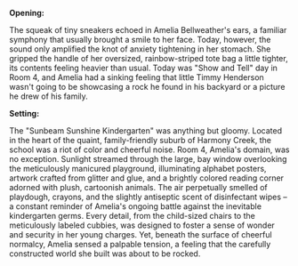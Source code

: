 **Opening:**

The squeak of tiny sneakers echoed in Amelia Bellweather's ears, a familiar symphony that usually brought a smile to her face. Today, however, the sound only amplified the knot of anxiety tightening in her stomach. She gripped the handle of her oversized, rainbow-striped tote bag a little tighter, its contents feeling heavier than usual. Today was "Show and Tell" day in Room 4, and Amelia had a sinking feeling that little Timmy Henderson wasn't going to be showcasing a rock he found in his backyard or a picture he drew of his family.

**Setting:**

The "Sunbeam Sunshine Kindergarten" was anything but gloomy. Located in the heart of the quaint, family-friendly suburb of Harmony Creek, the school was a riot of color and cheerful noise. Room 4, Amelia's domain, was no exception. Sunlight streamed through the large, bay window overlooking the meticulously manicured playground, illuminating alphabet posters, artwork crafted from glitter and glue, and a brightly colored reading corner adorned with plush, cartoonish animals. The air perpetually smelled of playdough, crayons, and the slightly antiseptic scent of disinfectant wipes – a constant reminder of Amelia's ongoing battle against the inevitable kindergarten germs. Every detail, from the child-sized chairs to the meticulously labeled cubbies, was designed to foster a sense of wonder and security in her young charges. Yet, beneath the surface of cheerful normalcy, Amelia sensed a palpable tension, a feeling that the carefully constructed world she built was about to be rocked.
